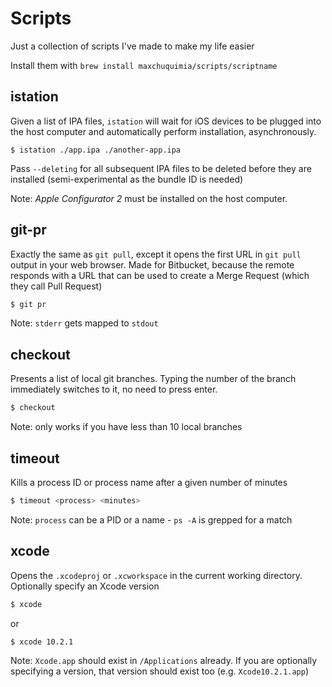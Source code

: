 # Scripts
Just a collection of scripts I've made to make my life easier

Install them with `brew install maxchuquimia/scripts/scriptname`

## istation
Given a list of IPA files, `istation` will wait for iOS devices to be plugged into the host computer and automatically perform installation, asynchronously.

```
$ istation ./app.ipa ./another-app.ipa
```

Pass `--deleting` for all subsequent IPA files to be deleted before they are installed (semi-experimental as the bundle ID is needed)

Note: _Apple Configurator 2_ must be installed on the host computer.

## git-pr

Exactly the same as `git pull`, except it opens the first URL in `git pull` output in your web browser.
Made for Bitbucket, because the remote responds with a URL that can be used to create a Merge Request (which they call Pull Request)

```sh
$ git pr
```

Note: `stderr` gets mapped to `stdout`


## checkout

Presents a list of local git branches. Typing the number of the branch immediately switches to it, no need to press enter.

```sh
$ checkout
```

Note: only works if you have less than 10 local branches

## timeout

Kills a process ID or process name after a given number of minutes

```sh
$ timeout <process> <minutes>
```

Note: `process` can be a PID or a name - `ps -A` is grepped for a match

## xcode
Opens the `.xcodeproj` or `.xcworkspace` in the current working directory. Optionally specify an Xcode version

```sh
$ xcode
```

or

```sh
$ xcode 10.2.1
```

Note: `Xcode.app` should exist in `/Applications` already. If you are optionally specifying a version, that version should exist too (e.g. `Xcode10.2.1.app`)
